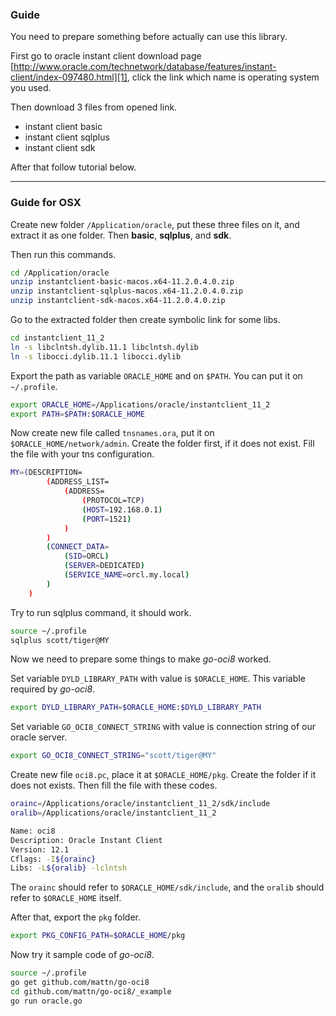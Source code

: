 ### Guide

You need to prepare something before actually can use this library.

First go to oracle instant client download page [http://www.oracle.com/technetwork/database/features/instant-client/index-097480.html][1], click the link which name is operating system you used.

Then download 3 files from opened link.

* instant client basic
* instant client sqlplus
* instant client sdk

After that follow tutorial below.

---

### Guide for OSX

Create new folder `/Application/oracle`, put these three files on it, and extract it as one folder.
Then **basic**, **sqlplus**, and **sdk**.

Then run this commands.

```bash
cd /Application/oracle
unzip instantclient-basic-macos.x64-11.2.0.4.0.zip
unzip instantclient-sqlplus-macos.x64-11.2.0.4.0.zip
unzip instantclient-sdk-macos.x64-11.2.0.4.0.zip
```

Go to the extracted folder then create symbolic link for some libs.

```bash
cd instantclient_11_2
ln -s libclntsh.dylib.11.1 libclntsh.dylib
ln -s libocci.dylib.11.1 libocci.dylib
```

Export the path as variable `ORACLE_HOME` and on `$PATH`. You can put it on `~/.profile`.

```bash
export ORACLE_HOME=/Applications/oracle/instantclient_11_2
export PATH=$PATH:$ORACLE_HOME
```

Now create new file called `tnsnames.ora`, put it on  `$ORACLE_HOME/network/admin`. Create the folder first, if it does not exist. Fill the file with your tns configuration.

```bash
MY=(DESCRIPTION=
        (ADDRESS_LIST=
            (ADDRESS=
                (PROTOCOL=TCP)
                (HOST=192.168.0.1)
                (PORT=1521)
            )
        )
        (CONNECT_DATA=
            (SID=ORCL)
            (SERVER=DEDICATED)
            (SERVICE_NAME=orcl.my.local)
        )
    )
```

Try to run sqlplus command, it should work.

```bash
source ~/.profile
sqlplus scott/tiger@MY
```

Now we need to prepare some things to make *go-oci8* worked.

Set variable `DYLD_LIBRARY_PATH` with value is `$ORACLE_HOME`. This variable required by *go-oci8*.

```bash
export DYLD_LIBRARY_PATH=$ORACLE_HOME:$DYLD_LIBRARY_PATH
```

Set variable `GO_OCI8_CONNECT_STRING` with value is connection string of our oracle server.

```bash
export GO_OCI8_CONNECT_STRING="scott/tiger@MY"
```

Create new file `oci8.pc`, place it at `$ORACLE_HOME/pkg`. Create the folder if it does not exists. Then fill the file with these codes.

```bash
orainc=/Applications/oracle/instantclient_11_2/sdk/include
oralib=/Applications/oracle/instantclient_11_2

Name: oci8
Description: Oracle Instant Client
Version: 12.1
Cflags: -I${orainc}
Libs: -L${oralib} -lclntsh
```

The `orainc` should refer to `$ORACLE_HOME/sdk/include`, and the `oralib` should refer to `$ORACLE_HOME` itself.

After that, export the `pkg` folder.

```bash
export PKG_CONFIG_PATH=$ORACLE_HOME/pkg
```

Now try it sample code of *go-oci8*.

```bash
source ~/.profile
go get github.com/mattn/go-oci8
cd github.com/mattn/go-oci8/_example
go run oracle.go
```


  [1]: http://www.oracle.com/technetwork/database/features/instant-client/index-097480.html